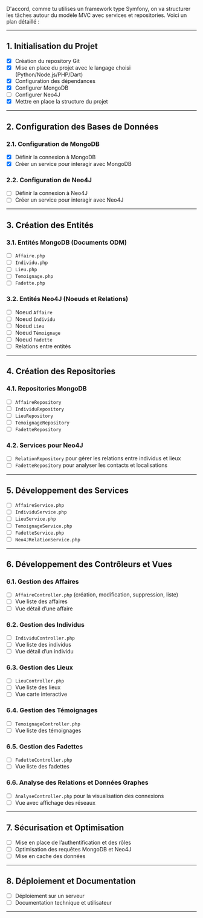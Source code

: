 D'accord, comme tu utilises un framework type Symfony, on va structurer les tâches autour du modèle MVC avec services et repositories. Voici un plan détaillé :

---

## **1. Initialisation du Projet**

- [X] Création du repository Git
- [X] Mise en place du projet avec le langage choisi (Python/Node.js/PHP/Dart)
- [X] Configuration des dépendances
- [X] Configurer MongoDB
- [ ] Configurer Neo4J
- [X] Mettre en place la structure du projet

---

## **2. Configuration des Bases de Données**

### **2.1. Configuration de MongoDB**

- [X] Définir la connexion à MongoDB
- [X] Créer un service pour interagir  avec MongoDB

### **2.2. Configuration de Neo4J**

- [ ] Définir la connexion à Neo4J
- [ ] Créer un service pour interagir avec Neo4J

---

## **3. Création des Entités**

### **3.1. Entités MongoDB (Documents ODM)**

- [ ] `Affaire.php`
- [ ] `Individu.php`
- [ ] `Lieu.php`
- [ ] `Temoignage.php`
- [ ] `Fadette.php`

### **3.2. Entités Neo4J (Noeuds et Relations)**

- [ ] Noeud `Affaire`
- [ ] Noeud `Individu`
- [ ] Noeud `Lieu`
- [ ] Noeud `Témoignage`
- [ ] Noeud `Fadette`
- [ ] Relations entre entités

---

## **4. Création des Repositories**

### **4.1. Repositories MongoDB**

- [ ] `AffaireRepository`
- [ ] `IndividuRepository`
- [ ] `LieuRepository`
- [ ] `TemoignageRepository`
- [ ] `FadetteRepository`

### **4.2. Services pour Neo4J**

- [ ] `RelationRepository` pour gérer les relations entre individus et lieux
- [ ] `FadetteRepository` pour analyser les contacts et localisations

---

## **5. Développement des Services**

- [ ] `AffaireService.php`
- [ ] `IndividuService.php`
- [ ] `LieuService.php`
- [ ] `TemoignageService.php`
- [ ] `FadetteService.php`
- [ ] `Neo4JRelationService.php`

---

## **6. Développement des Contrôleurs et Vues**

### **6.1. Gestion des Affaires**

- [ ] `AffaireController.php` (création, modification, suppression, liste)
- [ ] Vue liste des affaires
- [ ] Vue détail d’une affaire

### **6.2. Gestion des Individus**

- [ ] `IndividuController.php`
- [ ] Vue liste des individus
- [ ] Vue détail d’un individu

### **6.3. Gestion des Lieux**

- [ ] `LieuController.php`
- [ ] Vue liste des lieux
- [ ] Vue carte interactive

### **6.4. Gestion des Témoignages**

- [ ] `TemoignageController.php`
- [ ] Vue liste des témoignages

### **6.5. Gestion des Fadettes**

- [ ] `FadetteController.php`
- [ ] Vue liste des fadettes

### **6.6. Analyse des Relations et Données Graphes**

- [ ] `AnalyseController.php` pour la visualisation des connexions
- [ ] Vue avec affichage des réseaux

---

## **7. Sécurisation et Optimisation**

- [ ] Mise en place de l’authentification et des rôles
- [ ] Optimisation des requêtes MongoDB et Neo4J
- [ ] Mise en cache des données

---

## **8. Déploiement et Documentation**

- [ ] Déploiement sur un serveur
- [ ] Documentation technique et utilisateur

---
